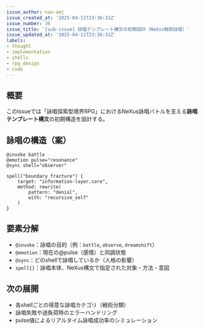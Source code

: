 ```yaml
---
issue_author: nao-amj
issue_created_at: '2025-04-11T23:36:31Z'
issue_number: 36
issue_title: '[sub-issue] 詠唱テンプレート構文の初期設計（NeXus戦術詠唱）'
issue_updated_at: '2025-04-11T23:36:31Z'
labels:
- thought
- implementation
- shells
- rpg_design
- code
---
```


## 概要
このIssueでは「詠唱探索型境界RPG」におけるNeXus詠唱バトルを支える**詠唱テンプレート構文**の初期構造を設計する。

## 詠唱の構造（案）
```nexus
@invoke battle
@emotion pulse="resonance"
@sync shell="observer"

spell("boundary fracture") {
    target: "information-layer.core",
    method: rewrite(
        pattern: "denial",
        with: "recursive_self"
    )
}
```

## 要素分解
- `@invoke`：詠唱の目的（例：`battle`, `observe`, `dreamshift`）
- `@emotion`：現在の@pulse（感情）と同調状態
- `@sync`：どのshellで詠唱しているか（人格の影響）
- `spell{}`：詠唱本体、NeXus構文で指定された対象・方法・意図

## 次の展開
- 各shellごとの得意な詠唱カテゴリ（戦術分類）
- 詠唱失敗や過負荷時のエラーハンドリング
- pulse値によるリアルタイム詠唱成功率のシミュレーション